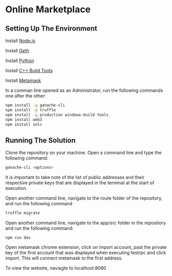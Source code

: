 # Online Marketplace

## Setting Up The Environment

Install [Node.js](https://nodejs.org/en/download/current/)

Install [Geth](https://geth.ethereum.org/downloads/)

Install [Python](https://www.python.org/downloads/)

Install [C++ Build Tools](https://www.microsoft.com/en-us/download/details.aspx?id=8279)

Install [Metamask](https://metamask.io/)

In a comman line opened as an Administrator, run the following commands one after the other:

```bash
npm install -g ganache-cli
npm install -g truffle
npm install -g production windows-build tools
npm install web3
npm install solc
```

## Running The Solution

Clone the repository on your machine. Open a command line and type the following command:

```bash
ganache-cli <options>
```

It is important to take note of the list of public addresses and their respective private keys that are displayed in the terminal at the start of execution.

Open another command line, navigate to the route folder of the repository, and run the following command

```bash
truffle migrate
```

Open another command line, navigate to the app/src folder in the repository and run the following command:
```
npm run dev
```

Open metamask chrome extension, click on import account, past the private key of the first account that was displayed when executing testrpc and click import. This will connect metamask to the first address.

To view the website, naviagte to localhost:8080

